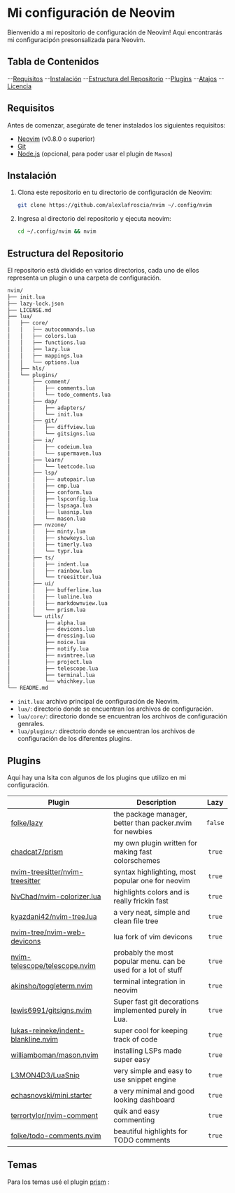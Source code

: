 # Mi configuración de Neovim

Bienvenido a mi repositorio de configuración de Neovim! Aqui encontrarás mi
configuracipón presonsalizada para Neovim.

## Tabla de Contenidos

--[Requisitos](#requisitos)
--[Instalación](#instalaci%C3%B3n)
--[Estructura del Repositorio](#estructura-del-repositorio)
--[Plugins](#plugins)
--[Atajos](#atajos)
--[Licencia](#licencia)

## Requisitos

Antes de comenzar, asegúrate de tener instalados los siguientes requisitos:

- [Neovim](https://github.com/neovim/neovim) (v0.8.0 o superior)
- [Git](https://git-scm.com/downloads)
- [Node.js](https://nodejs.org/es/download/) (opcional, para poder usar el plugin de `Mason`)

## Instalación

1. Clona este repositorio en tu directorio de configuración de Neovim:

   ```bash
   git clone https://github.com/alexlafroscia/nvim ~/.config/nvim
   ```

1. Ingresa al directorio del repositorio y ejecuta neovim:

   ```bash
   cd ~/.config/nvim && nvim
   ```

## Estructura del Repositorio

El repositorio está dividido en varios directorios, cada uno de ellos representa
un plugin o una carpeta de configuración.

```bash
nvim/
├── init.lua
├── lazy-lock.json
├── LICENSE.md
├── lua/
│   ├── core/
│   │   ├── autocommands.lua
│   │   ├── colors.lua
│   │   ├── functions.lua
│   │   ├── lazy.lua
│   │   ├── mappings.lua
│   │   └── options.lua
│   ├── hls/
│   └── plugins/
│       ├── comment/
│       │   ├── comments.lua
│       │   └── todo_comments.lua
│       ├── dap/
│       │   ├── adapters/
│       │   └── init.lua
│       ├── git/
│       │   ├── diffview.lua
│       │   └── gitsigns.lua
│       ├── ia/
│       │   ├── codeium.lua
│       │   └── supermaven.lua
│       ├── learn/
│       │   └── leetcode.lua
│       ├── lsp/
│       │   ├── autopair.lua
│       │   ├── cmp.lua
│       │   ├── conform.lua
│       │   ├── lspconfig.lua
│       │   ├── lspsaga.lua
│       │   ├── luasnip.lua
│       │   └── mason.lua
│       ├── nvzone/
│       │   ├── minty.lua
│       │   ├── showkeys.lua
│       │   ├── timerly.lua
│       │   └── typr.lua
│       ├── ts/
│       │   ├── indent.lua
│       │   ├── rainbow.lua
│       │   └── treesitter.lua
│       ├── ui/
│       │   ├── bufferline.lua
│       │   ├── lualine.lua
│       │   ├── markdownview.lua
│       │   └── prism.lua
│       └── utils/
│           ├── alpha.lua
│           ├── devicons.lua
│           ├── dressing.lua
│           ├── noice.lua
│           ├── notify.lua
│           ├── nvimtree.lua
│           ├── project.lua
│           ├── telescope.lua
│           ├── terminal.lua
│           └── whichkey.lua
└── README.md
```

- `init.lua`: archivo principal de configuración de Neovim.
- `lua/`: directorio donde se encuentran los archivos de configuración.
- `lua/core/`: directorio donde se encuentran los archivos de configuración genrales.
- `lua/plugins/`: directorio donde se encuentran los archivos de configuración
  de los diferentes plugins.

## Plugins

Aqui hay una lsita con algunos de los plugins que utilizo en mi configuración.

| Plugin | Description | Lazy |
| ------------- |-------------| :-----:|
| [folke/lazy](https://github.com/folke/lazy.nvim) | the package manager, better than packer.nvim for newbies | `false` |
| [chadcat7/prism](https://github.com/chadcat7/prism) | my own plugin written for making fast colorschemes | `true` |
| [nvim-treesitter/nvim-treesitter](https://github.com/nvim-treesitter/nvim-treesitter) | syntax highlighting, most popular one for neovim | `true` |
| [NvChad/nvim-colorizer.lua](https://github.com/NvChad/nvim-colorizer.lua) | highlights colors and is really frickin fast | `true` |
| [kyazdani42/nvim-tree.lua](https://github.com/kyazdani42/nvim-tree.lua) | a very neat, simple and clean file tree | `true` |
| [nvim-tree/nvim-web-devicons](https://github.com/nvim-tree/nvim-web-devicons) | lua fork of vim devicons | `true`
| [nvim-telescope/telescope.nvim](https://github.com/nvim-telescope/telescope.nvim) | probably the most popular menu. can be used for a lot of stuff | `true` |
| [akinsho/toggleterm.nvim](https://github.com/akinsho/toggleterm.nvim) | terminal integration in neovim | `true` |
| [lewis6991/gitsigns.nvim](https://github.com/lewis6991/gitsigns.nvim) | Super fast git decorations implemented purely in Lua. | `true` |
| [lukas-reineke/indent-blankline.nvim](https://github.com/lukas-reineke/indent-blankline.nvim) | super cool for keeping track of code | `true` |
| [williamboman/mason.nvim](https://github.com/williamboman/mason.nvim) | installing LSPs made super easy | `true` |
| [L3MON4D3/LuaSnip](https://github.com/L3MON4D3/LuaSnip) | very simple and easy to use snippet engine | `true` |
| [echasnovski/mini.starter](https://github.com/echasnovski/mini.starter) | a very minimal and good looking dashboard | `true` |
| [terrortylor/nvim-comment](https://github.com/terrortylor/nvim-comment) | quik and easy commenting | `true` |
| [folke/todo-comments.nvim](https://github.com/folke/todo-comments.nvim) | beautiful highlights for TODO comments | `true` |

## Temas

Para los temas usé el plugin [prism](https://github.com/namishh/prism) :
